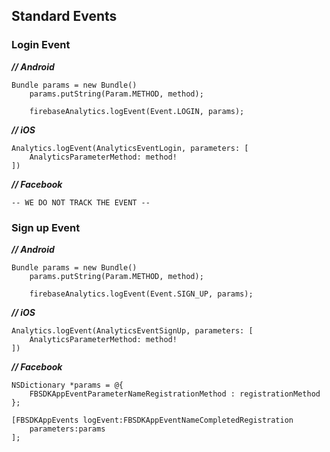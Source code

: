 ## Standard Events

### Login Event

***// Android***
```
Bundle params = new Bundle()
	params.putString(Param.METHOD, method);
	
	firebaseAnalytics.logEvent(Event.LOGIN, params);
```

***// iOS***
```
Analytics.logEvent(AnalyticsEventLogin, parameters: [
	AnalyticsParameterMethod: method!
])
```
	
***// Facebook***
```
-- WE DO NOT TRACK THE EVENT --
```

### Sign up Event

***// Android***
```
Bundle params = new Bundle()
	params.putString(Param.METHOD, method);
	
	firebaseAnalytics.logEvent(Event.SIGN_UP, params);
```

***// iOS***
```
Analytics.logEvent(AnalyticsEventSignUp, parameters: [
	AnalyticsParameterMethod: method!
])
```
	
***// Facebook***
```
NSDictionary *params = @{
	FBSDKAppEventParameterNameRegistrationMethod : registrationMethod
};

[FBSDKAppEvents logEvent:FBSDKAppEventNameCompletedRegistration
	parameters:params
];
```















































